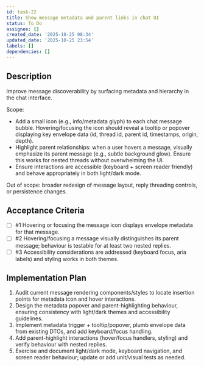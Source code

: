 ```yaml
---
id: task-22
title: Show message metadata and parent links in chat UI
status: To Do
assignee: []
created_date: '2025-10-25 08:34'
updated_date: '2025-10-25 23:54'
labels: []
dependencies: []
---
```


## Description

<!-- SECTION:DESCRIPTION:BEGIN -->
Improve message discoverability by surfacing metadata and hierarchy in the chat interface.

Scope:
- Add a small icon (e.g., info/metadata glyph) to each chat message bubble. Hovering/focusing the icon should reveal a tooltip or popover displaying key envelope data (id, thread id, parent id, timestamps, origin, depth).
- Highlight parent relationships: when a user hovers a message, visually emphasize its parent message (e.g., subtle background glow). Ensure this works for nested threads without overwhelming the UI.
- Ensure interactions are accessible (keyboard + screen reader friendly) and behave appropriately in both light/dark mode.

Out of scope: broader redesign of message layout, reply threading controls, or persistence changes.
<!-- SECTION:DESCRIPTION:END -->

## Acceptance Criteria
<!-- AC:BEGIN -->
- [ ] #1 Hovering or focusing the message icon displays envelope metadata for that message.
- [ ] #2 Hovering/focusing a message visually distinguishes its parent message; behaviour is testable for at least two nested replies.
- [ ] #3 Accessibility considerations are addressed (keyboard focus, aria labels) and styling works in both themes.
<!-- AC:END -->

## Implementation Plan

<!-- SECTION:PLAN:BEGIN -->
1. Audit current message rendering components/styles to locate insertion points for metadata icon and hover interactions.
2. Design the metadata popover and parent-highlighting behaviour, ensuring consistency with light/dark themes and accessibility guidelines.
3. Implement metadata trigger + tooltip/popover, plumb envelope data from existing DTOs, and add keyboard/focus handling.
4. Add parent-highlight interactions (hover/focus handlers, styling) and verify behaviour with nested replies.
5. Exercise and document light/dark mode, keyboard navigation, and screen reader behaviour; update or add unit/visual tests as needed.
<!-- SECTION:PLAN:END -->
